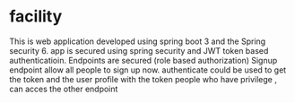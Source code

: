 # facility

This is web application developed using spring boot 3 and the Spring security 6.
app is secured using spring security and JWT token based authenticatioin.
Endpoints are secured (role based authorization)
Signup endpoint allow all people to sign up now.
authenticate could be used to get the token and the user profile
with the token people who have privilege , can acces the other endpoint 
